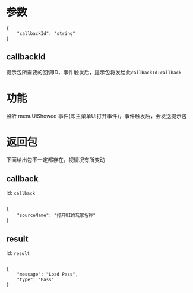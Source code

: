 # 参数
```
{
    "callbackId": "string"
}
```
## callbackId
提示包所需要的回调ID，事件触发后，提示包将发给此`callbackId:callback`
# 功能
监听 menuUiShowed 事件(即主菜单UI打开事件)，事件触发后，会发送提示包
# 返回包
下面给出包不一定都存在，视情况有所变动

## callback
Id: `callback`

```

{
    "sourceName": "打开UI的玩家名称"
}

```
## result
Id: `result`

```

{
    "message": "Load Pass",
    "type": "Pass"
}

```
